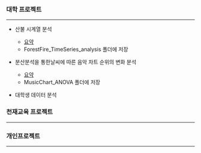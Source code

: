 ### 대학 프로젝트
---
- 산불 시계열 분석
    - [요약](./ForestFire_TimeSeries_analysis/README.md)
    - ForestFire_TimeSeries_analysis 폴더에 저장

- 분산분석을 통한날씨에 따른 음악 차트 순위의 변화 분석
    - [요약](./MusicChart_ANOVA/README.md)
    - MusicChart_ANOVA 폴더에 저장
- 대학생 데이터 분석


### 천재교육 프로젝트
---

### 개인프로젝트
---